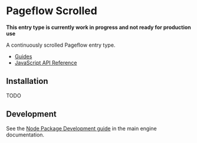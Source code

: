 # Pageflow Scrolled

**This entry type is currently work in progress and not ready for
production use**

A continuously scrolled Pageflow entry type.

* [Guides](https://github.com/codevise/pageflow/blob/master/entry_types/scrolled/doc/index.md)
* [JavaScript API Reference](http://codevise.github.io/pageflow-docs/scrolled/js/master/index.html)

## Installation

TODO

## Development

See the
[Node Package Development guide](https://github.com/codevise/pageflow/blob/master/doc/contributing/node_package_development.md)
in the main engine documentation.
